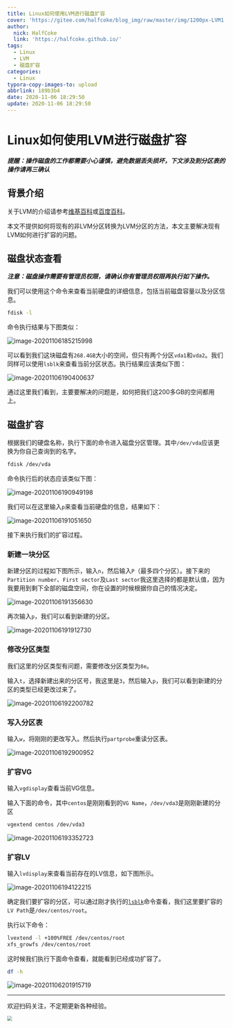 ```yaml
---
title: Linux如何使用LVM进行磁盘扩容
cover: 'https://gitee.com/halfcoke/blog_img/raw/master/img/1200px-LVM1.svg.png'
author:
  nick: HalfCoke
  link: 'https://halfcoke.github.io/'
tags:
  - Linux
  - LVM
  - 磁盘扩容
categories:
  - Linux
typora-copy-images-to: upload
abbrlink: 189b3b4
date: 2020-11-06 18:29:50
update: 2020-11-06 18:29:50
---
```


# Linux如何使用LVM进行磁盘扩容

***提醒：操作磁盘的工作都需要小心谨慎，避免数据丢失损坏，下文涉及到分区表的操作请再三确认***

## 背景介绍

关于LVM的介绍请参考[维基百科](https://en.wikipedia.org/wiki/Logical_Volume_Manager_(Linux))或[百度百科](https://baike.baidu.com/item/LVM)。

本文不提供如何将现有的非LVM分区转换为LVM分区的方法，本文主要解决现有LVM如何进行扩容的问题。

## 磁盘状态查看

***注意：磁盘操作需要有管理员权限，请确认你有管理员权限再执行如下操作。***

我们可以使用这个命令来查看当前硬盘的详细信息，包括当前磁盘容量以及分区信息。

```bash
fdisk -l
```

命令执行结果与下图类似：

![image-20201106185215998](https://gitee.com/halfcoke/blog_img/raw/master/img/image-20201106185215998.png)

可以看到我们这块磁盘有`268.4GB`大小的空间，但只有两个分区`vda1`和`vda2`。我们同样可以使用<span id="lsblk">`lsblk`</span>来查看当前分区状态。执行结果应该类似下图：

![image-20201106190400637](https://gitee.com/halfcoke/blog_img/raw/master/img/image-20201106190400637.png)

通过这里我们看到，主要要解决的问题是，如何把我们这200多GB的空间都用上。

## 磁盘扩容

根据我们的硬盘名称，执行下面的命令进入磁盘分区管理。其中`/dev/vda`应该更换为你自己查询到的名字。

```bash
fdisk /dev/vda
```

命令执行后的状态应该类似下图：

![image-20201106190949198](https://gitee.com/halfcoke/blog_img/raw/master/img/image-20201106190949198.png)

我们可以在这里输入`p`来查看当前硬盘的信息，结果如下：

![image-20201106191051650](https://gitee.com/halfcoke/blog_img/raw/master/img/image-20201106191051650.png)

接下来执行我们的扩容过程。

### 新建一块分区

新建分区的过程如下图所示，输入`n`，然后输入`P`（最多四个分区）。接下来的`Partition number`、`First sector`及`Last sector`我这里选择的都是默认值，因为我要用到剩下全部的磁盘空间，你在设置的时候根据你自己的情况决定。

![image-20201106191356630](https://gitee.com/halfcoke/blog_img/raw/master/img/image-20201106191356630.png)

再次输入`p`，我们可以看到新建的分区。

![image-20201106191912730](https://gitee.com/halfcoke/blog_img/raw/master/img/image-20201106191912730.png)

### 修改分区类型

我们这里的分区类型有问题，需要修改分区类型为`8e`。

输入`t`，选择新建出来的分区号，我这里是`3`，然后输入`p`，我们可以看到新建的分区的类型已经更改过来了。

![image-20201106192200782](https://gitee.com/halfcoke/blog_img/raw/master/img/image-20201106192200782.png)

### 写入分区表

输入`w`，将刚刚的更改写入。然后执行`partprobe`重读分区表。

![image-20201106192900952](https://gitee.com/halfcoke/blog_img/raw/master/img/image-20201106192900952.png)

### 扩容VG 

输入`vgdisplay`查看当前VG信息。

输入下面的命令，其中`centos`是刚刚看到的`VG Name`，`/dev/vda3`是刚刚新建的分区

```bash
vgextend centos /dev/vda3
```

![image-20201106193352723](https://gitee.com/halfcoke/blog_img/raw/master/img/image-20201106193352723.png)

### 扩容LV

输入`lvdisplay`来查看当前存在的LV信息，如下图所示。

![image-20201106194122215](https://gitee.com/halfcoke/blog_img/raw/master/img/image-20201106194122215.png)

确定我们要扩容的分区，可以通过刚才执行的<a href="#lsblk">`lsblk`</a>命令查看，我们这里要扩容的`LV Path`是`/dev/centos/root`。

执行以下命令：

```bash
lvextend -l +100%FREE /dev/centos/root
xfs_growfs /dev/centos/root
```

这时候我们执行下面命令查看，就能看到已经成功扩容了。

```bash
df -h
```



![image-20201106201915719](https://gitee.com/halfcoke/blog_img/raw/master/img/image-20201106201915719.png)

---



欢迎扫码关注，不定期更新各种经验。

<img src="https://gitee.com/halfcoke/blog_img/raw/master/img/qrcode.jpg" style="zoom: 67%;" />